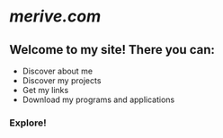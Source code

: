 # _merive.com_
## Welcome to my site! There you can:
 * Discover about me
 * Discover my projects
 * Get my links
 * Download my programs and applications

### **Explore!**